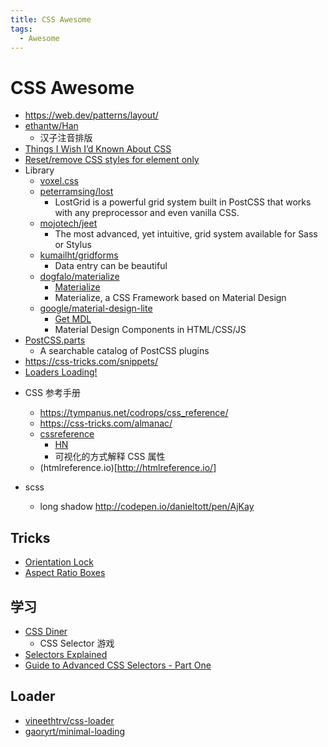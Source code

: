 ```yaml
---
title: CSS Awesome
tags:
  - Awesome
---
```


# CSS Awesome

- https://web.dev/patterns/layout/
- [ethantw/Han](https://github.com/ethantw/Han)
  - 汉子注音排版
- [Things I Wish I’d Known About CSS ](https://news.ycombinator.com/item?id=23868355)
- [Reset/remove CSS styles for element only](https://stackoverflow.com/q/15901030/1870054)
- Library
  - [voxel.css](http://www.voxelcss.com/)
  - [peterramsing/lost](https://github.com/peterramsing/lost)
    - LostGrid is a powerful grid system built in PostCSS that works with any preprocessor and even vanilla CSS.
  - [mojotech/jeet](https://github.com/mojotech/jeet)
    - The most advanced, yet intuitive, grid system available for Sass or Stylus
  - [kumailht/gridforms](https://github.com/kumailht/gridforms)
    - Data entry can be beautiful
  - [dogfalo/materialize](https://github.com/dogfalo/materialize)
    - [Materialize](https://materializecss.com)
    - Materialize, a CSS Framework based on Material Design
  - [google/material-design-lite](https://github.com/google/material-design-lite)
    - [Get MDL](https://getmdl.io/)
    - Material Design Components in HTML/CSS/JS
- [PostCSS.parts](https://www.postcss.parts/)
  - A searchable catalog of PostCSS plugins
- https://css-tricks.com/snippets/
- [Loaders Loading!](https://codepen.io/collection/jifIK)

* CSS 参考手册

  - https://tympanus.net/codrops/css_reference/
  - https://css-tricks.com/almanac/
  - [cssreference](http://cssreference.io/)
    - [HN](https://news.ycombinator.com/item?id=13031492)
    - 可视化的方式解释 CSS 属性
  - (htmlreference.io)[http://htmlreference.io/]

* scss
  - long shadow http://codepen.io/danieltott/pen/AjKay

## Tricks

- [Orientation Lock](https://css-tricks.com/snippets/css/orientation-lock/)
- [Aspect Ratio Boxes](https://css-tricks.com/aspect-ratio-boxes/)

## 学习

- [CSS Diner](https://flukeout.github.io/)
  - CSS Selector 游戏
- [Selectors Explained](https://kittygiraudel.github.io/selectors-explained/)
- [Guide to Advanced CSS Selectors - Part One](https://moderncss.dev/guide-to-advanced-css-selectors-part-one/)

## Loader

- [vineethtrv/css-loader](https://github.com/vineethtrv/css-loader)
- [gaoryrt/minimal-loading](https://github.com/gaoryrt/minimal-loading)
